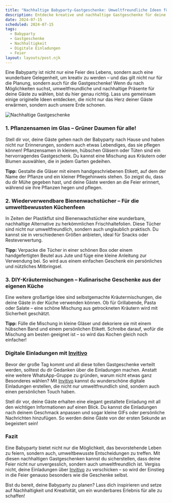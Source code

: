 ```yaml
---
title: "Nachhaltige Babyparty-Gastgeschenke: Umweltfreundliche Ideen für unvergessliche Feiern"
description: Entdecke kreative und nachhaltige Gastgeschenke für deine Babyparty, die nicht nur den Planeten schonen, sondern auch deine Gäste begeistern werden, inklusive Tipps für digitale Einladungen mit persönlicher Note.
date: 2024-07-15
scheduled: 2024-07-15
tags:
  - Babyparty
  - Gastgeschenke
  - Nachhaltigkeit
  - Digitale Einladungen
  - Feier
layout: layouts/post.njk
---
```


Eine Babyparty ist nicht nur eine Feier des Lebens, sondern auch eine wunderbare Gelegenheit, um kreativ zu werden – und das gilt nicht nur für die Planung, sondern auch für die Gastgeschenke! Wenn du nach Möglichkeiten suchst, umweltfreundliche und nachhaltige Präsente für deine Gäste zu wählen, bist du hier genau richtig. Lass uns gemeinsam einige originelle Ideen entdecken, die nicht nur das Herz deiner Gäste erwärmen, sondern auch unsere Erde schonen.

![Nachhaltige Gastgeschenke](/img/sustainable-baby-shower-gifts.webp)

### 1. **Pflanzensamen im Glas – Grüner Daumen für alle!**

Stell dir vor, deine Gäste gehen nach der Babyparty nach Hause und haben nicht nur Erinnerungen, sondern auch etwas Lebendiges, das sie pflegen können! Pflanzensamen in kleinen, hübschen Gläsern oder Tüten sind ein hervorragendes Gastgeschenk. Du kannst eine Mischung aus Kräutern oder Blumen auswählen, die in jedem Garten gedeihen.

**Tipp:** Gestalte die Gläser mit einem handgeschriebenen Etikett, auf dem der Name der Pflanze und ein kleiner Pflegehinweis stehen. So zeigst du, dass du dir Mühe gegeben hast, und deine Gäste werden an die Feier erinnert, während sie ihre Pflanzen hegen und pflegen.

### 2. **Wiederverwendbare Bienenwachstücher – Für die umweltbewussten Küchenfeen**

In Zeiten der Plastikflut sind Bienenwachstücher eine wunderbare, nachhaltige Alternative zu herkömmlichen Frischhaltefolien. Diese Tücher sind nicht nur umweltfreundlich, sondern auch unglaublich praktisch. Du kannst sie in verschiedenen Größen anbieten, ideal für Snacks oder Resteverwertung.

**Tipp:** Verpacke die Tücher in einer schönen Box oder einem handgefertigten Beutel aus Jute und füge eine kleine Anleitung zur Verwendung bei. So wird aus einem einfachen Geschenk ein persönliches und nützliches Mitbringsel.

### 3. **DIY-Kräutermischungen – Kulinarische Geschenke aus der eigenen Küche**

Eine weitere großartige Idee sind selbstgemachte Kräutermischungen, die deine Gäste in der Küche verwenden können. Ob für Grillabende, Pasta oder Salate – eine schöne Mischung aus getrockneten Kräutern wird mit Sicherheit geschätzt.

**Tipp:** Fülle die Mischung in kleine Gläser und dekoriere sie mit einem hübschen Band und einem persönlichen Etikett. Schreibe darauf, wofür die Mischung am besten geeignet ist – so wird das Kochen gleich noch einfacher!

### **Digitale Einladungen mit [Invitivo](https://invitivo.com/create)**

Bevor der große Tag kommt und all diese tollen Gastgeschenke verteilt werden, solltest du dir Gedanken über die Einladungen machen. Anstatt eine weitere WhatsApp-Gruppe zu gründen, warum nicht etwas ganz Besonderes wählen? Mit [Invitivo](https://invitivo.com/) kannst du wunderschöne digitale Einladungen erstellen, die nicht nur umweltfreundlich sind, sondern auch einen persönlichen Touch haben.

Stell dir vor, deine Gäste erhalten eine elegant gestaltete Einladung mit all den wichtigen Informationen auf einen Blick. Du kannst die Einladungen nach deinem Geschmack anpassen und sogar kleine GIFs oder persönliche Nachrichten hinzufügen. So werden deine Gäste von der ersten Sekunde an begeistert sein!

### **Fazit**

Eine Babyparty bietet nicht nur die Möglichkeit, das bevorstehende Leben zu feiern, sondern auch, umweltbewusste Entscheidungen zu treffen. Mit diesen nachhaltigen Gastgeschenken kannst du sicherstellen, dass deine Feier nicht nur unvergesslich, sondern auch umweltfreundlich ist. Vergiss nicht, deine Einladungen über [Invitivo](https://invitivo.com) zu verschicken – so wird der Einstieg in die Feier genauso besonders wie die Geschenke selbst.

Bist du bereit, deine Babyparty zu planen? Lass dich inspirieren und setze auf Nachhaltigkeit und Kreativität, um ein wunderbares Erlebnis für alle zu schaffen! 
